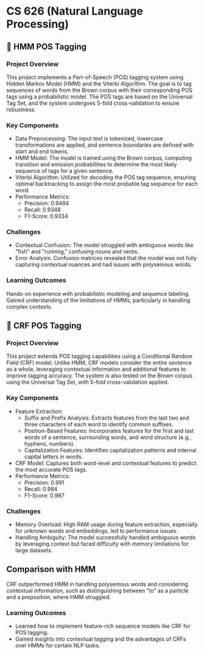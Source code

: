# CS 626 (Natural Language Processing)
## 🤖 HMM POS Tagging
### Project Overview
This project implements a Part-of-Speech (POS) tagging system using Hidden Markov Model (HMM) and the Viterbi Algorithm. The goal is to tag sequences of words from the Brown corpus with their corresponding POS tags using a probabilistic model. The POS tags are based on the Universal Tag Set, and the system undergoes 5-fold cross-validation to ensure robustness.

### Key Components

- Data Preprocessing: The input text is tokenized, lowercase transformations are applied, and sentence boundaries are defined with start and end tokens.
- HMM Model: The model is trained using the Brown corpus, computing transition and emission probabilities to determine the most likely sequence of tags for a given sentence.
- Viterbi Algorithm: Utilized for decoding the POS tag sequence, ensuring optimal backtracking to assign the most probable tag sequence for each word.
- Performance Metrics:
  - Precision: 0.9484
  - Recall: 0.9348
  - F1-Score: 0.9334
### Challenges

- Contextual Confusion: The model struggled with ambiguous words like "fish" and "running," confusing nouns and verbs.
- Error Analysis: Confusion matrices revealed that the model was not fully capturing contextual nuances and had issues with polysemous words.
### Learning Outcomes

Hands-on experience with probabilistic modeling and sequence labeling.
Gained understanding of the limitations of HMMs, particularly in handling complex contexts.
## 🤖 CRF POS Tagging
### Project Overview
This project extends POS tagging capabilities using a Conditional Random Field (CRF) model. Unlike HMM, CRF models consider the entire sentence as a whole, leveraging contextual information and additional features to improve tagging accuracy. The system is also tested on the Brown corpus using the Universal Tag Set, with 5-fold cross-validation applied.

### Key Components

- Feature Extraction:
  - Suffix and Prefix Analysis: Extracts features from the last two and three characters of each word to identify common suffixes.
  - Position-Based Features: Incorporates features for the first and last words of a sentence, surrounding words, and word structure (e.g., hyphens, numbers).
  - Capitalization Features: Identifies capitalization patterns and internal capital letters in words.
- CRF Model: Captures both word-level and contextual features to predict the most accurate POS tags.
- Performance Metrics:
  - Precision: 0.991
  - Recall: 0.984
  - F1-Score: 0.987
### Challenges

- Memory Overload: High RAM usage during feature extraction, especially for unknown words and embeddings, led to performance issues.
- Handling Ambiguity: The model successfully handled ambiguous words by leveraging context but faced difficulty with memory limitations for large datasets.
## Comparison with HMM
CRF outperformed HMM in handling polysemous words and considering contextual information, such as distinguishing between "to" as a particle and a preposition, where HMM struggled.

### Learning Outcomes

- Learned how to implement feature-rich sequence models like CRF for POS tagging.
- Gained insights into contextual tagging and the advantages of CRFs over HMMs for certain NLP tasks.
